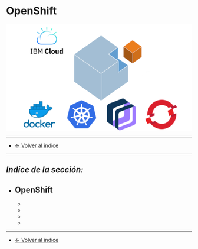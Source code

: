 # OpenShift

![dojo logo](/images/logo_dojo.png)

---



* [← Volver al índice](/README.md#indice)
---
  

## *Indice de la sección:*

* ## **OpenShift**
    
    * []()
    * []()
    * []()
    * []()
    

---





* [← Volver al índice](/README.md#indice)